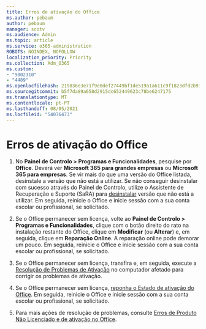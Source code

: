 ```yaml
---
title: Erros de ativação do Office
ms.author: pebaum
author: pebaum
manager: scotv
ms.audience: Admin
ms.topic: article
ms.service: o365-administration
ROBOTS: NOINDEX, NOFOLLOW
localization_priority: Priority
ms.collection: Adm_O365
ms.custom:
- "9002310"
- "4489"
ms.openlocfilehash: 219836e3e71f9e0def27449bf1de519a1a611c9f1823dfd2b918f93345ccdc6a
ms.sourcegitcommit: b5f7da89a650d2915dc652449623c78be6247175
ms.translationtype: MT
ms.contentlocale: pt-PT
ms.lasthandoff: 08/05/2021
ms.locfileid: "54076473"
---
```

# <a name="office-activation-errors"></a>Erros de ativação do Office

1. No **Painel de Controlo > Programas e Funcionalidades**, pesquise por **Office**. Deverá ver **Microsoft 365 para grandes empresas** ou **Microsoft 365 para empresas**. Se vir mais do que uma versão do Office listada, desinstale a versão que não está a utilizar. Se não conseguir desinstalar com sucesso através do Painel de Controlo, utilize o Assistente de Recuperação e Suporte (SaRA) para [desinstalar](https://aka.ms/SARA-OfficeUninstall-Alchemy) versão que não está a utilizar. Em seguida, reinicie o Office e inicie sessão com a sua conta escolar ou profissional, se solicitado. 

2. Se o Office permanecer sem licença, volte ao **Painel de Controlo > Programas e Funcionalidades**, clique com o botão direito do rato na instalação restante do Office, clique em **Modificar** (ou **Alterar**) e, em seguida, clique em **Reparação Online**. A reparação online pode demorar um pouco. Em seguida, reinicie o Office e inicie sessão com a sua conta escolar ou profissional, se solicitado. 

3. Se o Office permanecer sem licença, transfira e, em seguida, execute a [Resolução de Problemas de Ativação](https://aka.ms/SARA-OfficeActivation-Alchemy) no computador afetado para corrigir os problemas de ativação. 

4. Se o Office permanecer sem licença, [reponha o Estado de ativação do Office](https://docs.microsoft.com/office365/troubleshoot/activation/reset-office-365-proplus-activation-state). Em seguida, reinicie o Office e inicie sessão com a sua conta escolar ou profissional, se solicitado.  

5. Para mais ações de resolução de problemas, consulte [Erros de Produto Não Licenciado e de ativação no Office](https://support.office.com/article/unlicensed-product-and-activation-errors-in-office-0d23d3c0-c19c-4b2f-9845-5344fedc4380).
